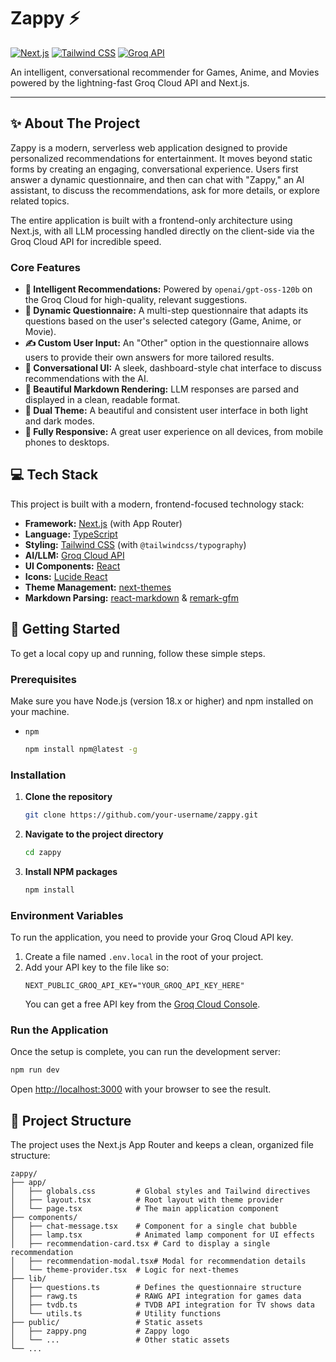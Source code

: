 # Zappy ⚡

[![Next.js](https://img.shields.io/badge/Next.js-14.x-black?style=for-the-badge&logo=next.js)](https://nextjs.org/)
[![Tailwind CSS](https://img.shields.io/badge/Tailwind_CSS-3.x-blue?style=for-the-badge&logo=tailwind-css)](https://tailwindcss.com/)
[![Groq API](https://img.shields.io/badge/Powered_by-Groq-orange?style=for-the-badge)](https://groq.com/)

An intelligent, conversational recommender for Games, Anime, and Movies powered by the lightning-fast Groq Cloud API and Next.js.

---

## ✨ About The Project

Zappy is a modern, serverless web application designed to provide personalized recommendations for entertainment. It moves beyond static forms by creating an engaging, conversational experience. Users first answer a dynamic questionnaire, and then can chat with "Zappy," an AI assistant, to discuss the recommendations, ask for more details, or explore related topics.

The entire application is built with a frontend-only architecture using Next.js, with all LLM processing handled directly on the client-side via the Groq Cloud API for incredible speed.

### Core Features

*   **🤖 Intelligent Recommendations:** Powered by `openai/gpt-oss-120b` on the Groq Cloud for high-quality, relevant suggestions.
*   **📝 Dynamic Questionnaire:** A multi-step questionnaire that adapts its questions based on the user's selected category (Game, Anime, or Movie).
*   **✍️ Custom User Input:** An "Other" option in the questionnaire allows users to provide their own answers for more tailored results.
*   **💬 Conversational UI:** A sleek, dashboard-style chat interface to discuss recommendations with the AI.
*   **💅 Beautiful Markdown Rendering:** LLM responses are parsed and displayed in a clean, readable format.
*   **🎨 Dual Theme:** A beautiful and consistent user interface in both light and dark modes.
*   **📱 Fully Responsive:** A great user experience on all devices, from mobile phones to desktops.

## 💻 Tech Stack

This project is built with a modern, frontend-focused technology stack:

*   **Framework:** [Next.js](https://nextjs.org/) (with App Router)
*   **Language:** [TypeScript](https://www.typescriptlang.org/)
*   **Styling:** [Tailwind CSS](https://tailwindcss.com/) (with `@tailwindcss/typography`)
*   **AI/LLM:** [Groq Cloud API](https://groq.com/)
*   **UI Components:** [React](https://reactjs.org/)
*   **Icons:** [Lucide React](https://lucide.dev/)
*   **Theme Management:** [next-themes](https://github.com/pacocoursey/next-themes)
*   **Markdown Parsing:** [react-markdown](https://github.com/remarkjs/react-markdown) & [remark-gfm](https://github.com/remarkjs/remark-gfm)

## 🚀 Getting Started

To get a local copy up and running, follow these simple steps.

### Prerequisites

Make sure you have Node.js (version 18.x or higher) and npm installed on your machine.

*   `npm`
    ```sh
    npm install npm@latest -g
    ```

### Installation

1.  **Clone the repository**
    ```sh
    git clone https://github.com/your-username/zappy.git
    ```
2.  **Navigate to the project directory**
    ```sh
    cd zappy
    ```
3.  **Install NPM packages**
    ```sh
    npm install
    ```

### Environment Variables

To run the application, you need to provide your Groq Cloud API key.

1.  Create a file named `.env.local` in the root of your project.
2.  Add your API key to the file like so:
    ```
    NEXT_PUBLIC_GROQ_API_KEY="YOUR_GROQ_API_KEY_HERE"
    ```
    You can get a free API key from the [Groq Cloud Console](https://console.groq.com/keys).

### Run the Application

Once the setup is complete, you can run the development server:

```sh
npm run dev
```

Open [http://localhost:3000](http://localhost:3000) with your browser to see the result.

## 📂 Project Structure

The project uses the Next.js App Router and keeps a clean, organized file structure:

```
zappy/
├── app/
│   ├── globals.css         # Global styles and Tailwind directives
│   ├── layout.tsx          # Root layout with theme provider
│   └── page.tsx            # The main application component
├── components/
│   ├── chat-message.tsx    # Component for a single chat bubble
│   ├── lamp.tsx            # Animated lamp component for UI effects
│   ├── recommendation-card.tsx # Card to display a single recommendation
│   ├── recommendation-modal.tsx# Modal for recommendation details
│   └── theme-provider.tsx  # Logic for next-themes
├── lib/
│   ├── questions.ts        # Defines the questionnaire structure
│   ├── rawg.ts             # RAWG API integration for games data
│   ├── tvdb.ts             # TVDB API integration for TV shows data
│   └── utils.ts            # Utility functions
├── public/                 # Static assets
│   ├── zappy.png           # Zappy logo
│   └── ...                 # Other static assets
└── ...
```